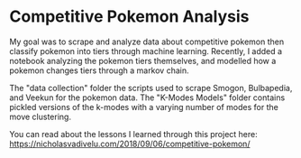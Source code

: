 # Competitive Pokemon Analysis
My goal was to scrape and analyze data about competitive pokemon then classify pokemon into tiers through machine learning. Recently, I added a notebook analyzing the pokemon tiers themselves, and modelled how a pokemon changes tiers through a markov chain.

The "data collection" folder the scripts used to scrape Smogon, Bulbapedia, and Veekun for the pokemon data. The "K-Modes Models" folder contains pickled versions of the k-modes with a varying number of modes for the move clustering. 

You can read about the lessons I learned through this project here: https://nicholasvadivelu.com/2018/09/06/competitive-pokemon/
